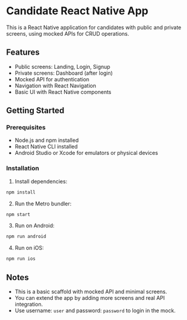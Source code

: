 # Candidate React Native App

This is a React Native application for candidates with public and private screens, using mocked APIs for CRUD operations.

## Features

- Public screens: Landing, Login, Signup
- Private screens: Dashboard (after login)
- Mocked API for authentication
- Navigation with React Navigation
- Basic UI with React Native components

## Getting Started

### Prerequisites

- Node.js and npm installed
- React Native CLI installed
- Android Studio or Xcode for emulators or physical devices

### Installation

1. Install dependencies:

```bash
npm install
```

2. Run the Metro bundler:

```bash
npm start
```

3. Run on Android:

```bash
npm run android
```

4. Run on iOS:

```bash
npm run ios
```

## Notes

- This is a basic scaffold with mocked API and minimal screens.
- You can extend the app by adding more screens and real API integration.
- Use username: `user` and password: `password` to login in the mock.
